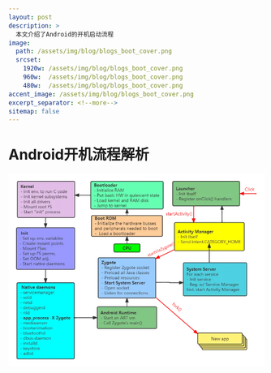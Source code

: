 ```yaml
---
layout: post
description: > 
  本文介绍了Android的开机启动流程
image: 
  path: /assets/img/blog/blogs_boot_cover.png
  srcset: 
    1920w: /assets/img/blog/blogs_boot_cover.png
    960w:  /assets/img/blog/blogs_boot_cover.png
    480w:  /assets/img/blog/blogs_boot_cover.png
accent_image: /assets/img/blog/blogs_boot_cover.png
excerpt_separator: <!--more-->
sitemap: false
---
```

# Android开机流程解析

![boot](/assets/img/blog/blogs_android_boot.webp)

## 